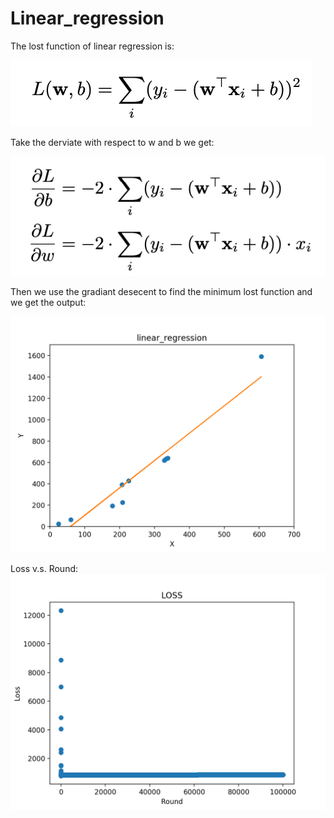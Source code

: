 # Linear_regression

The lost function of linear regression is:

![LR1](https://github.com/bochendong/Machine-learning/raw/master/Linear_regression/image/cll.png)

Take the derviate with respect to w and b we get:

![LR1](https://github.com/bochendong/Machine-learning/raw/master/Linear_regression/image/cld.png)

Then we use the gradiant desecent to find the minimum lost function and we get the output:

![LR1](https://github.com/bochendong/Machine-learning/raw/master/Linear_regression/image/LR1.png)

Loss v.s. Round:
![LR2](https://github.com/bochendong/Machine-learning/raw/master/Linear_regression/image/LR2.png)
